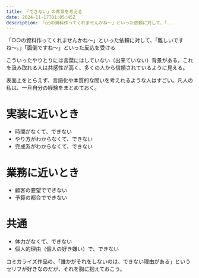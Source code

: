 ```yaml
---
title: 「できない」の背景を考える
date: 2024-11-17T01:05:45Z
description: 「○○の資料作ってくれませんかね〜」といった依頼に対して、「...
---
```


「○○の資料作ってくれませんかね〜」といった依頼に対して、「難しいですね〜。」「面倒ですね〜」といった反応を受ける

こういったやりとりには言葉にはしていない（出来ていない）背景がある。これを汲み取れる人は共感性が高く、多くの人から信頼されているように見える。

表面上をとらえず、言語化や本質的な問いを考えれるような人はすごい。凡人の私は、一旦自分の経験をまとめておく。

# 実装に近いとき

- 時間がなくて、できない
- やり方がわからなくて、できない
- 完成系がわからなくて、できない

# 業務に近いとき

- 顧客の要望でできない
- 予算の都合でできない

# 共通

- 体力がなくて、できない
- 個人的理由（個人の好き嫌い）で、できない


コミカライズ作品の、「誰かがそれをしないのは、できない理由がある」というセリフが好きなのだが、それを胸に抱えておこう。
